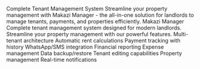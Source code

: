 Complete Tenant Management System
Streamline your property management with Makazi Manager - the all-in-one solution for landlords to manage tenants, payments, and properties efficiently.
Makazi Manager
Complete tenant management system designed for modern landlords. Streamline your property management with our powerful features.
Multi-tenant architecture
Automatic rent calculations
Payment tracking with history
WhatsApp/SMS integration
Financial reporting
Expense management
Data backup/restore
Tenant editing capabilities
Property management
Real-time notifications
